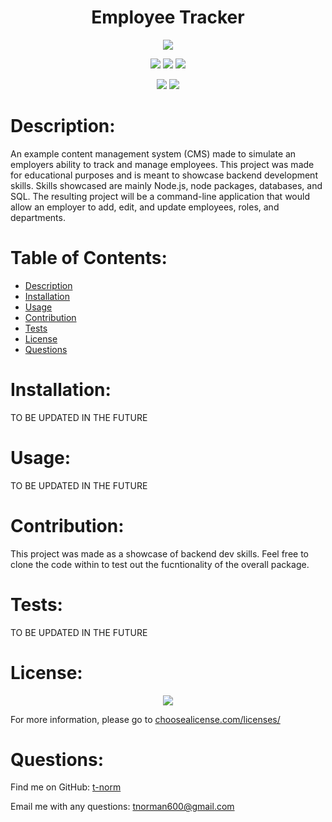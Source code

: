 # <h1 align="center">Employee Tracker</h1>

<p align="center"><img src="https://img.shields.io/badge/License-MIT-important?style=plastic" /></p>
<p align="center">
    <img src="https://img.shields.io/badge/Skillset-Backend%20Dev-blue?style=plastic" />
    <img src="https://img.shields.io/badge/Skillset-Content%20Management%20Systems-blue?style=plastic" />
    <img src="https://img.shields.io/badge/Skillset-Databases-blue?style=plastic" />
</p>
<p align="center">
    <img src="https://img.shields.io/badge/Made%20With-SQL-success?style=plastic" />
    <img src="https://img.shields.io/badge/Made%20With-JavaScript-success?style=plastic" />
</p>

# Description:
An example content management system (CMS) made to simulate an employers ability to track and manage employees. This project was made for educational purposes and is meant to showcase backend development skills. Skills showcased are mainly Node.js, node packages, databases, and SQL. The resulting project will be a command-line application that would allow an employer to add, edit, and update employees, roles, and departments.

# Table of Contents:
- [Description](#description)
- [Installation](#installation)
- [Usage](#usage)
- [Contribution](#contribution)
- [Tests](#tests)
- [License](#license)
- [Questions](#questions)

# Installation:
TO BE UPDATED IN THE FUTURE

# Usage:
TO BE UPDATED IN THE FUTURE

# Contribution:
This project was made as a showcase of backend dev skills. Feel free to clone the code within to test out the fucntionality of the overall package.

# Tests:
TO BE UPDATED IN THE FUTURE

# License:

<p align="center"><img src="https://img.shields.io/badge/License-MIT-blue?style=plastic" /></p>

For more information, please go to <a href="https://choosealicense.com/licenses/" target="_blank">choosealicense.com/licenses/</a>

# Questions:
Find me on GitHub: [t-norm](https://github.com/t-norm)

Email me with any questions: tnorman600@gmail.com
